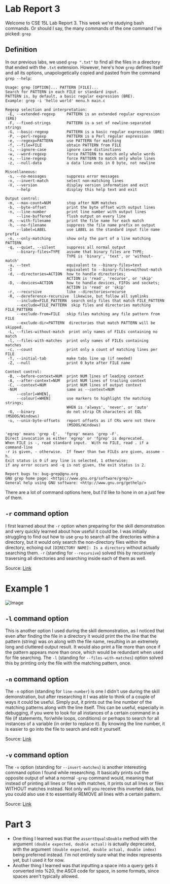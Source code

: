 # Lab Report 3
Welcome to CSE 15L Lab Report 3. This week we're studying bash commands. Or should I say, the many commands of the one command I've picked: `grep`

## Definition
In our previous labs, we used `grep ".txt"` to find all the files in a directory that ended with the `.txt` extension. However, here's how `grep` defines itself and all its options, unapologetically copied and pasted from the command `grep --help`:
 ```
Usage: grep [OPTION]... PATTERN [FILE]...
Search for PATTERN in each FILE or standard input.
PATTERN is, by default, a basic regular expression (BRE).
Example: grep -i 'hello world' menu.h main.c

Regexp selection and interpretation:
  -E, --extended-regexp     PATTERN is an extended regular expression (ERE)
  -F, --fixed-strings       PATTERN is a set of newline-separated strings
  -G, --basic-regexp        PATTERN is a basic regular expression (BRE)
  -P, --perl-regexp         PATTERN is a Perl regular expression
  -e, --regexp=PATTERN      use PATTERN for matching
  -f, --file=FILE           obtain PATTERN from FILE
  -i, --ignore-case         ignore case distinctions
  -w, --word-regexp         force PATTERN to match only whole words
  -x, --line-regexp         force PATTERN to match only whole lines
  -z, --null-data           a data line ends in 0 byte, not newline

Miscellaneous:
  -s, --no-messages         suppress error messages
  -v, --invert-match        select non-matching lines
  -V, --version             display version information and exit
      --help                display this help text and exit

Output control:
  -m, --max-count=NUM       stop after NUM matches
  -b, --byte-offset         print the byte offset with output lines
  -n, --line-number         print line number with output lines
      --line-buffered       flush output on every line
  -H, --with-filename       print the file name for each match
  -h, --no-filename         suppress the file name prefix on output
      --label=LABEL         use LABEL as the standard input file name prefix
  -o, --only-matching       show only the part of a line matching PATTERN
  -q, --quiet, --silent     suppress all normal output
      --binary-files=TYPE   assume that binary files are TYPE;
                            TYPE is 'binary', 'text', or 'without-match'
  -a, --text                equivalent to --binary-files=text
  -I                        equivalent to --binary-files=without-match
  -d, --directories=ACTION  how to handle directories;
                            ACTION is 'read', 'recurse', or 'skip'
  -D, --devices=ACTION      how to handle devices, FIFOs and sockets;
                            ACTION is 'read' or 'skip'
  -r, --recursive           like --directories=recurse
  -R, --dereference-recursive  likewise, but follow all symlinks
      --include=FILE_PATTERN  search only files that match FILE_PATTERN
      --exclude=FILE_PATTERN  skip files and directories matching FILE_PATTERN
      --exclude-from=FILE   skip files matching any file pattern from FILE
      --exclude-dir=PATTERN  directories that match PATTERN will be skipped.
  -L, --files-without-match  print only names of FILEs containing no match
  -l, --files-with-matches  print only names of FILEs containing matches
  -c, --count               print only a count of matching lines per FILE
  -T, --initial-tab         make tabs line up (if needed)
  -Z, --null                print 0 byte after FILE name

Context control:
  -B, --before-context=NUM  print NUM lines of leading context
  -A, --after-context=NUM   print NUM lines of trailing context
  -C, --context=NUM         print NUM lines of output context
  -NUM                      same as --context=NUM
      --color[=WHEN],
      --colour[=WHEN]       use markers to highlight the matching strings;
                            WHEN is 'always', 'never', or 'auto'
  -U, --binary              do not strip CR characters at EOL (MSDOS/Windows)
  -u, --unix-byte-offsets   report offsets as if CRs were not there
                            (MSDOS/Windows)

'egrep' means 'grep -E'.  'fgrep' means 'grep -F'.
Direct invocation as either 'egrep' or 'fgrep' is deprecated.
When FILE is -, read standard input.  With no FILE, read . if a command-line
-r is given, - otherwise.  If fewer than two FILEs are given, assume -h.
Exit status is 0 if any line is selected, 1 otherwise;
if any error occurs and -q is not given, the exit status is 2.

Report bugs to: bug-grep@gnu.org
GNU grep home page: <https://www.gnu.org/software/grep/>
General help using GNU software: <http://www.gnu.org/gethelp/>
 ```
There are a lot of command options here, but I'd like to hone in on a just few of them. 

## `-r` command option
I first learned about the `-r` option when preparing for the skill demonstration and very quickly learned about how useful it could be. I was initially struggling to find out how to use `grep` to search all the directories within a directory, but it would only search the non-directory files within the directory, echoing out `[DIRECTORY NAME]: Is a directory` without actually searching them. `-r` (standing for `--recursive`) solved this by recursively traversing all directories and searching inside each of them as well. 

Source: [Link](https://linuxhint.com/use-grep-recursively/)

# Example 1
![Image](Lab2sc1.PNG)

## `-l` command option
This is another option I used during the skill demonstration, as I noticed that even after finding the file in a directory it would print the the line that the pattern (string) was on along with the file name, resulting in an extremely long and cluttered output result. It would also print a file more than once if the pattern appears more than once, which would be redundant when used for file searching. The `-l` (standing for `--files-with-matches`) option solved this by printing only the file with the matching pattern, once. 

## `-n` command option
The `-n` option (standing for `line-number`) is one I didn't use during the skill demonstration, but after researching it I was able to think of a couple of ways it could be useful. Simply put, it prints out the line number of the matching patterns along with the line itself. This can be useful, especially in debugging, if you were to look for all instances of a certain command in a file (if statements, for/while loops, conditions) or perhaps to search for all instances of a variable (in order to replace it). By knowing the line number, it is easier to go into the file to search and edit it yourself.  

Source: [Link](https://www.softwaretestinghelp.com/grep-command-in-unix/)

## `-v` command option
The `-v` option (standing for `--invert-matches`) is another interesting command option I found while researching. It basically prints out the opposite output of what a normal `-grep` command would, meaning that instead of printing all lines or files with matches, it prints out all lines or files WITHOUT matches instead. Not only will you receive this inverted data, but you could also use it to essentially REMOVE all lines with a certain pattern. 

Source: [Link](https://askubuntu.com/questions/1153513/what-does-grep-v-grep-mean-and-do)
 
# Part 3
* One thing I learned was that the `assertEqualsDouble` method with the argument `(double expected, double actual)` is actually deprecated, with the argument `(double expected, double actual, double index)` being preferred instead. I'm not entirely sure what the index represents yet, but I used it for now. 
* Another thing I learned was that inputting a space into a query gets it converted into %20, the ASCII code for space, in some formats, since spaces aren't typically allowed. 
